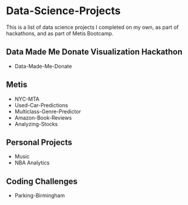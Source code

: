 # Data-Science-Projects

This is a list of data science projects I completed on my own, as part of hackathons, and as part of Metis Bootcamp.

## Data Made Me Donate Visualization Hackathon
* Data-Made-Me-Donate

## Metis
* NYC-MTA
* Used-Car-Predictions
* Multiclass-Genre-Predictor
* Amazon-Book-Reviews
* Analyzing-Stocks

## Personal Projects
* Music
* NBA Analytics

## Coding Challenges
* Parking-Birmingham
